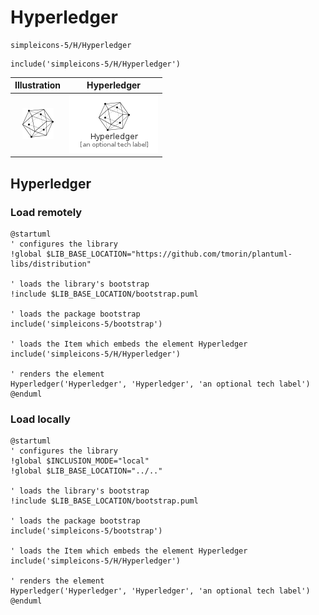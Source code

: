 # Hyperledger


```text
simpleicons-5/H/Hyperledger
```

```text
include('simpleicons-5/H/Hyperledger')
```



| Illustration | Hyperledger |
| :---: | :---: |
| ![illustration for Illustration](../../simpleicons-5/H/Hyperledger.png) | ![illustration for Hyperledger](../../simpleicons-5/H/Hyperledger.Local.png) |




## Hyperledger

### Load remotely
```plantuml
@startuml
' configures the library
!global $LIB_BASE_LOCATION="https://github.com/tmorin/plantuml-libs/distribution"

' loads the library's bootstrap
!include $LIB_BASE_LOCATION/bootstrap.puml

' loads the package bootstrap
include('simpleicons-5/bootstrap')

' loads the Item which embeds the element Hyperledger
include('simpleicons-5/H/Hyperledger')

' renders the element
Hyperledger('Hyperledger', 'Hyperledger', 'an optional tech label')
@enduml
```

### Load locally
```plantuml
@startuml
' configures the library
!global $INCLUSION_MODE="local"
!global $LIB_BASE_LOCATION="../.."

' loads the library's bootstrap
!include $LIB_BASE_LOCATION/bootstrap.puml

' loads the package bootstrap
include('simpleicons-5/bootstrap')

' loads the Item which embeds the element Hyperledger
include('simpleicons-5/H/Hyperledger')

' renders the element
Hyperledger('Hyperledger', 'Hyperledger', 'an optional tech label')
@enduml
```

